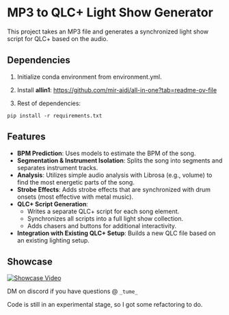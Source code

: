 # MP3 to QLC+ Light Show Generator

This project takes an MP3 file and generates a synchronized light show script for QLC+ based on the audio.

## Dependencies
1. Initialize conda environment from environment.yml.

2. Install **allin1**: https://github.com/mir-aidj/all-in-one?tab=readme-ov-file

3. Rest of dependencies:
```
pip install -r requirements.txt
```

## Features
- **BPM Prediction**: Uses models to estimate the BPM of the song.
- **Segmentation & Instrument Isolation**: Splits the song into segments and separates instrument tracks.
- **Analysis**: Utilizes simple audio analysis with Librosa (e.g., volume) to find the most energetic parts of the song.
- **Strobe Effects**: Adds strobe effects that are synchronized with drum onsets (most effective with metal music).
- **QLC+ Script Generation**: 
  - Writes a separate QLC+ script for each song element.
  - Synchronizes all scripts into a full light show collection.
  - Adds chasers and buttons for additional interactivity.
- **Integration with Existing QLC+ Setup**: Builds a new QLC file based on an existing lighting setup.

## Showcase
[![Showcase Video](https://img.youtube.com/vi/g-IZg1kFES4/0.jpg)](https://youtu.be/g-IZg1kFES4?si=bYKBismXbn0RaHIn)

DM on discord if you have questions @ ```_tume_```

Code is still in an experimental stage, so I got some refactoring to do.
